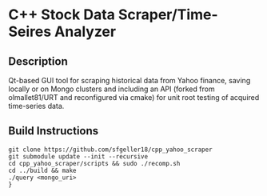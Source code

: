 # C++ Stock Data Scraper/Time-Seires Analyzer


## Description

Qt-based GUI tool for scraping historical data from Yahoo finance, saving locally or on Mongo clusters and including an API (forked from olmallet81/URT and reconfigured via cmake) for unit root testing of acquired time-series data.

## Build Instructions

```
git clone https://github.com/sfgeller18/cpp_yahoo_scraper
git submodule update --init --recursive
cd cpp_yahoo_scraper/scripts && sudo ./recomp.sh
cd ../build && make
./query <mongo_uri>
}
```
